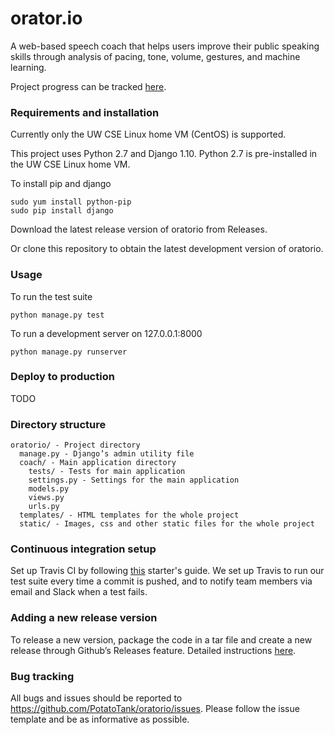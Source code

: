 # orator.io
A web-based speech coach that helps users improve their public speaking skills
through analysis of pacing, tone, volume, gestures, and machine learning.

Project progress can be tracked [here](https://potatotank.github.io/oratorio/
"Orator.io Project Page").

### Requirements and installation

Currently only the UW CSE Linux home VM (CentOS) is supported.

This project uses Python 2.7 and Django 1.10. Python 2.7 is pre-installed in the
UW CSE Linux home VM.

To install pip and django

~~~
sudo yum install python-pip
sudo pip install django
~~~

Download the latest release version of oratorio from Releases.

Or clone this repository to obtain the latest development version of oratorio.

### Usage

To run the test suite

`python manage.py test`

To run a development server on 127.0.0.1:8000

`python manage.py runserver`

### Deploy to production

TODO

### Directory structure

~~~
oratorio/ - Project directory
  manage.py - Django’s admin utility file
  coach/ - Main application directory
    tests/ - Tests for main application
    settings.py - Settings for the main application
    models.py
    views.py
    urls.py
  templates/ - HTML templates for the whole project
  static/ - Images, css and other static files for the whole project
~~~

### Continuous integration setup

Set up Travis CI by following [this](https://travis-ci.org/getting_started)
starter's guide. We set up Travis to run our test suite every time a commit is
pushed, and to notify team members via email and Slack when a test fails.

### Adding a new release version

To release a new version, package the code in a tar file and create a new
release through Github’s Releases feature. Detailed instructions
[here](https://help.github.com/articles/creating-releases/).

### Bug tracking

All bugs and issues should be reported to
https://github.com/PotatoTank/oratorio/issues. Please follow the issue template
and be as informative as possible.
